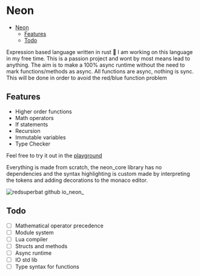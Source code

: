 # Neon

<!--toc:start-->

- [Neon](#neon)
  - [Features](#features)
  - [Todo](#todo)
  <!--toc:end-->

Expression based language written in rust 🦀
I am working on this language in my free time. This is a passion project and wont by most means lead to anything.
The aim is to make a 100% async runtime without the need to mark functions/methods as async.
All functions are async, nothing is sync. This will be done in order to avoid the red/blue function problem

## Features

- Higher order functions
- Math operators
- If statements
- Recursion
- Immutable variables
- Type Checker

Feel free to try it out in the [playground](https://redsuperbat.github.io/neon/)

Everything is made from scratch, the neon_core library has no dependencies and the syntax highlighting is custom made by interpreting the tokens and adding decorations to the monaco editor.

![redsuperbat github io_neon_](https://github.com/user-attachments/assets/74e56300-4173-4156-a7bc-ec31d023d8ad)

## Todo

- [ ] Mathematical operator precedence
- [ ] Module system
- [ ] Lua compiler
- [ ] Structs and methods
- [ ] Async runtime
- [ ] IO std lib
- [ ] Type syntax for functions
